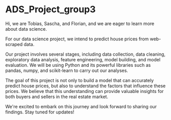 # ADS_Project_group3

Hi, we are Tobias, Sascha, and Florian, and we are eager to learn more about data science. 

For our data science project, we intend to predict house prices from web-scraped data. 

Our project involves several stages, including data collection, data cleaning, exploratory data analysis, feature engineering, model building, and model evaluation. We will be using Python and its powerful libraries such as pandas, numpy, and scikit-learn to carry out our analyses.

The goal of this project is not only to build a model that can accurately predict house prices, but also to understand the factors that influence these prices. We believe that this understanding can provide valuable insights for both buyers and sellers in the real estate market.

We're excited to embark on this journey and look forward to sharing our findings. Stay tuned for updates!